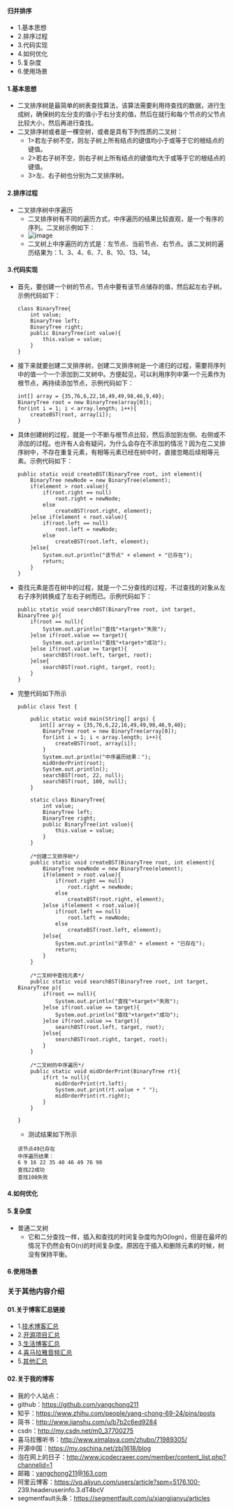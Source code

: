 #### 归并排序
- 1.基本思想
- 2.排序过程
- 3.代码实现
- 4.如何优化
- 5.复杂度
- 6.使用场景



#### 1.基本思想
- 二叉排序树是最简单的树表查找算法，该算法需要利用待查找的数据，进行生成树，确保树的左分支的值小于右分支的值，然后在就行和每个节点的父节点比较大小，然后再进行查找。
- 二叉排序树或者是一棵空树，或者是具有下列性质的二叉树：
    - 1>若左子树不空，则左子树上所有结点的键值均小于或等于它的根结点的键值。
    - 2>若右子树不空，则右子树上所有结点的键值均大于或等于它的根结点的键值。
    - 3>左、右子树也分别为二叉排序树。



#### 2.排序过程
- 二叉排序树中序遍历
    - 二叉排序树有不同的遍历方式，中序遍历的结果比较直观，是一个有序的序列。二叉树示例如下：
    - ![image](https://img-blog.csdnimg.cn/20200807143202108.png)
    - 二叉树上中序遍历的方式是：左节点、当前节点、右节点。该二叉树的遍历结果为：1、3、4、6、7、8、10、13、14。




#### 3.代码实现
- 首先，要创建一个树的节点，节点中要有该节点储存的值，然后起左右子树。示例代码如下：
    ```
    class BinaryTree{
        int value;
        BinaryTree left;
        BinaryTree right;
        public BinaryTree(int value){
            this.value = value;
        }
    }
    ```
- 接下来就要创建二叉排序树，创建二叉排序树是一个递归的过程，需要将序列中的值一个一个添加到二叉树中。方便起见，可以利用序列中第一个元素作为根节点，再持续添加节点，示例代码如下：
    ```
    int[] array = {35,76,6,22,16,49,49,98,46,9,40};
    BinaryTree root = new BinaryTree(array[0]);
    for(int i = 1; i < array.length; i++){
        createBST(root, array[i]);
    }
    ```
- 具体创建树的过程，就是一个不断与根节点比较，然后添加到左侧、右侧或不添加的过程。也许有人会有疑问，为什么会存在不添加的情况？因为在二叉排序树中，不存在重复元素，有相等元素已经在树中时，直接忽略后续相等元素。示例代码如下：
    ```
    public static void createBST(BinaryTree root, int element){
        BinaryTree newNode = new BinaryTree(element);
        if(element > root.value){
            if(root.right == null)
                root.right = newNode;
            else
                createBST(root.right, element);
        }else if(element < root.value){
            if(root.left == null)
                root.left = newNode;
            else
                createBST(root.left, element);
        }else{
            System.out.println("该节点" + element + "已存在");
            return;
        }
    }
    ```
- 查找元素是否在树中的过程，就是一个二分查找的过程，不过查找的对象从左右子序列转换成了左右子树而已。示例代码如下：
    ```
    public static void searchBST(BinaryTree root, int target, BinaryTree p){
        if(root == null){
            System.out.println("查找"+target+"失败");
        }else if(root.value == target){
            System.out.println("查找"+target+"成功");
        }else if(root.value >= target){
            searchBST(root.left, target, root);
        }else{ 
            searchBST(root.right, target, root);
        }
    }
    ```
- 完整代码如下所示
    ```
    public class Test {
    
    	public static void main(String[] args) {
    	   int[] array = {35,76,6,22,16,49,49,98,46,9,40};
            BinaryTree root = new BinaryTree(array[0]);
            for(int i = 1; i < array.length; i++){
                createBST(root, array[i]);
            }
            System.out.println("中序遍历结果：");
            midOrderPrint(root);
            System.out.println();
            searchBST(root, 22, null);
            searchBST(root, 100, null);
    	}
    
    	static class BinaryTree{
    	    int value;
    	    BinaryTree left;
    	    BinaryTree right;
    	    public BinaryTree(int value){
    	        this.value = value;
    	    }
    	}
    	
        /*创建二叉排序树*/
        public static void createBST(BinaryTree root, int element){
            BinaryTree newNode = new BinaryTree(element);
            if(element > root.value){
                if(root.right == null)
                    root.right = newNode;
                else
                    createBST(root.right, element);
            }else if(element < root.value){
                if(root.left == null)
                    root.left = newNode;
                else
                    createBST(root.left, element);
            }else{
                System.out.println("该节点" + element + "已存在");
                return;
            }
        }
        
        /*二叉树中查找元素*/
        public static void searchBST(BinaryTree root, int target, BinaryTree p){
            if(root == null){
                System.out.println("查找"+target+"失败");
            }else if(root.value == target){
                System.out.println("查找"+target+"成功");
            }else if(root.value >= target){
                searchBST(root.left, target, root);
            }else{ 
                searchBST(root.right, target, root);
            }
        }
        
        /*二叉树的中序遍历*/
        public static void midOrderPrint(BinaryTree rt){
            if(rt != null){
            	midOrderPrint(rt.left);
                System.out.print(rt.value + " ");
                midOrderPrint(rt.right);	
            }
        }
    	
    }
    ```
    - 测试结果如下所示
    ```
    该节点49已存在
    中序遍历结果：
    6 9 16 22 35 40 46 49 76 98 
    查找22成功
    查找100失败
    ```



#### 4.如何优化



#### 5.复杂度
- 普通二叉树
    - 它和二分查找一样，插入和查找的时间复杂度均为O(logn)，但是在最坏的情况下仍然会有O(n)的时间复杂度。原因在于插入和删除元素的时候，树没有保持平衡。



#### 6.使用场景



### 关于其他内容介绍
#### 01.关于博客汇总链接
- 1.[技术博客汇总](https://www.jianshu.com/p/614cb839182c)
- 2.[开源项目汇总](https://blog.csdn.net/m0_37700275/article/details/80863574)
- 3.[生活博客汇总](https://blog.csdn.net/m0_37700275/article/details/79832978)
- 4.[喜马拉雅音频汇总](https://www.jianshu.com/p/f665de16d1eb)
- 5.[其他汇总](https://www.jianshu.com/p/53017c3fc75d)



#### 02.关于我的博客
- 我的个人站点：
- github：https://github.com/yangchong211
- 知乎：https://www.zhihu.com/people/yang-chong-69-24/pins/posts
- 简书：http://www.jianshu.com/u/b7b2c6ed9284
- csdn：http://my.csdn.net/m0_37700275
- 喜马拉雅听书：http://www.ximalaya.com/zhubo/71989305/
- 开源中国：https://my.oschina.net/zbj1618/blog
- 泡在网上的日子：http://www.jcodecraeer.com/member/content_list.php?channelid=1
- 邮箱：yangchong211@163.com
- 阿里云博客：https://yq.aliyun.com/users/article?spm=5176.100- 239.headeruserinfo.3.dT4bcV
- segmentfault头条：https://segmentfault.com/u/xiangjianyu/articles








